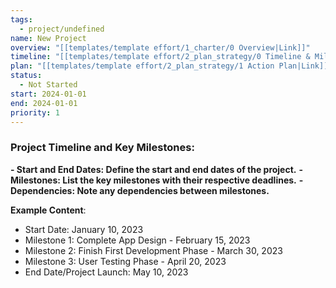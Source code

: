 ```yaml
---
tags:
  - project/undefined
name: New Project
overview: "[[templates/template effort/1_charter/0 Overview|Link]]"
timeline: "[[templates/template effort/2_plan_strategy/0 Timeline & Milestones|Link]]"
plan: "[[templates/template effort/2_plan_strategy/1 Action Plan|Link]]"
status:
  - Not Started
start: 2024-01-01
end: 2024-01-01
priority: 1
---
```


### Project Timeline and Key Milestones:
**- Start and End Dates: Define the start and end dates of the project.**
**- Milestones: List the key milestones with their respective deadlines.**
	**- Dependencies: Note any dependencies between milestones.**



**Example Content**:
- Start Date: January 10, 2023
- Milestone 1: Complete App Design - February 15, 2023
- Milestone 2: Finish First Development Phase - March 30, 2023
- Milestone 3: User Testing Phase - April 20, 2023
- End Date/Project Launch: May 10, 2023